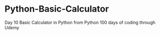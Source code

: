 # Python-Basic-Calculator
Day 10 Basic Calculator in Python from Python 100 days of coding through Udemy
